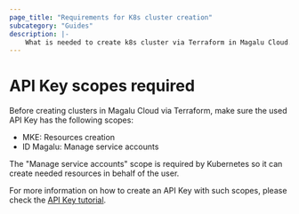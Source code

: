 ```yaml
---
page_title: "Requirements for K8s cluster creation"
subcategory: "Guides"
description: |-
    What is needed to create k8s cluster via Terraform in Magalu Cloud.
---
```


# API Key scopes required

Before creating clusters in Magalu Cloud via Terraform, make sure the used API Key has the following scopes:
- MKE: Resources creation
- ID Magalu: Manage service accounts

The "Manage service accounts" scope is required by Kubernetes so it can create needed resources in behalf of the user.

For more information on how to create an API Key with such scopes, please check the [API Key tutorial](https://docs.magalu.cloud/docs/devops-tools/api-keys/how-to/other-products/create-api-key).
